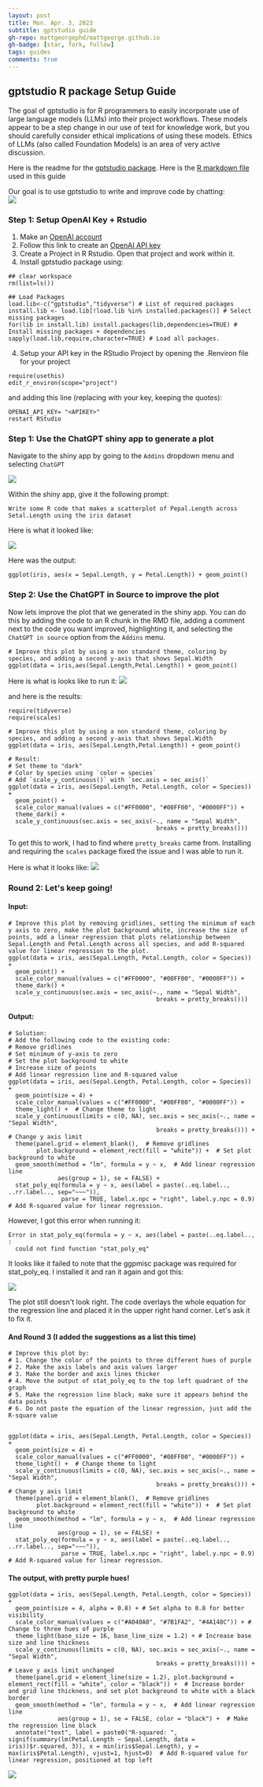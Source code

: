 ```yaml
---
layout: post
title: Mon. Apr. 3, 2023
subtitle: gptstudio guide
gh-repo: mattgeorgephd/mattgeorge.github.io
gh-badge: [star, fork, follow]
tags: guides
comments: true
---
```


## gptstudio R package Setup Guide
The goal of gptstudio is for R programmers to easily incorporate use of large language models (LLMs) into their project workflows. These models appear to be a step change in our use of text for knowledge work, but you should carefully consider ethical implications of using these models. Ethics of LLMs (also called Foundation Models) is an area of very active discussion.

Here is the readme for the [gptstudio package](https://cran.r-project.org/web/packages/gptstudio/readme/README.html).
Here is the [R markdown file](/post_images/20230403/gptstudio_guide.Rmd) used in this guide

Our goal is to use gptstudio to write and improve code by chatting: </br>
![](https://media.licdn.com/dms/image/C5622AQE-HSETS-ecDA/feedshare-shrink_800/0/1679282606912?e=1682553600&v=beta&t=3FlotfxJ8XoICwS7SCIFvrn25nHZCkxmlXw2fji9hmg)

### Step 1: Setup OpenAI Key + Rstudio
1. Make an [OpenAI account](https://chat.openai.com/auth/login)
2. Follow this link to create an [OpenAI API key](https://platform.openai.com/account/api-keys)
3. Create a Project in R Rstudio. Open that project and work within it.
4. Install gptstudio package using:

 ```
 ## clear workspace
 rm(list=ls())

 ## Load Packages
 load.lib<-c("gptstudio","tidyverse") # List of required packages
 install.lib <- load.lib[!load.lib %in% installed.packages()] # Select missing packages
 for(lib in install.lib) install.packages(lib,dependencies=TRUE) # Install missing packages + dependencies
 sapply(load.lib,require,character=TRUE) # Load all packages.
 ```

4. Setup your API key in the RStudio Project by opening the .Renviron file for your project

```
require(usethis)
edit_r_environ(scope="project")
```

and adding this line (replacing <APIKEY> with your key, keeping the quotes):

```{r}
OPENAI_API_KEY= "<APIKEY>"
restart RStudio
```

### Step 1: Use the ChatGPT shiny app to generate a plot

Navigate to the shiny app by going to the `Addins` dropdown menu and selecting `ChatGPT`

![](/post_images/20230403/0.png)

Within the shiny app, give it the following prompt:

`Write some R code that makes a scatterplot of Pepal.Length across Setal.Length using the iris dataset`

Here is what it looked like:

![](/post_images/20230403/0_1.png)

Here was the output:
```
ggplot(iris, aes(x = Sepal.Length, y = Petal.Length)) + geom_point()
```

### Step 2: Use the ChatGPT in Source to improve the plot

Now lets improve the plot that we generated in the shiny app. You can do this by adding the code to an R chunk in the RMD file, adding a comment next to the code you want improved, highlighting it, and selecting the `ChatGPT in source` option from the `Addins` menu.

```
# Improve this plot by using a non standard theme, coloring by species, and adding a second y-axis that shows Sepal.Width
ggplot(data = iris,aes(Sepal.Length,Petal.Length)) + geom_point()
```

Here is what is looks like to run it:
![](/post_images/20230403/2.png)

and here is the results:
```{r}
require(tidyverse)
require(scales)

# Improve this plot by using a non standard theme, coloring by species, and adding a second y-axis that shows Sepal.Width
ggplot(data = iris, aes(Sepal.Length,Petal.Length)) + geom_point()

# Result:
# Set theme to "dark"
# Color by species using `color = species`
# Add `scale_y_continuous()` with `sec.axis = sec_axis()`
ggplot(data = iris, aes(Sepal.Length, Petal.Length, color = Species)) +
  geom_point() +
  scale_color_manual(values = c("#FF0000", "#00FF00", "#0000FF")) +
  theme_dark() +
  scale_y_continuous(sec.axis = sec_axis(~., name = "Sepal Width",
                                          breaks = pretty_breaks()))
```

To get this to work, I had to find where `pretty_breaks` came from. Installing and requiring the `scales` package fixed the issue and I was able to run it.


Here is what it looks like:
![](/post_images/20230403/3.png)

### Round 2: Let's keep going!

#### Input:
```{r}
# Improve this plot by removing gridlines, setting the minimum of each y axis to zero, make the plot background white, increase the size of points, add a linear regression that plots relationship between Sepal.Length and Petal.Length across all species, and add R-squared value for linear regression to the plot.
ggplot(data = iris, aes(Sepal.Length, Petal.Length, color = Species)) +
  geom_point() +
  scale_color_manual(values = c("#FF0000", "#00FF00", "#0000FF")) +
  theme_dark() +
  scale_y_continuous(sec.axis = sec_axis(~., name = "Sepal Width",
                                          breaks = pretty_breaks()))

```

#### Output:
```{r}
# Solution:
# Add the following code to the existing code:
# Remove gridlines
# Set minimum of y-axis to zero
# Set the plot background to white
# Increase size of points
# Add linear regression line and R-squared value
ggplot(data = iris, aes(Sepal.Length, Petal.Length, color = Species)) +
  geom_point(size = 4) +
  scale_color_manual(values = c("#FF0000", "#00FF00", "#0000FF")) +
  theme_light() +  # Change theme to light
  scale_y_continuous(limits = c(0, NA), sec.axis = sec_axis(~., name = "Sepal Width",
                                          breaks = pretty_breaks())) +  # Change y axis limit
  theme(panel.grid = element_blank(),  # Remove gridlines
        plot.background = element_rect(fill = "white")) +  # Set plot background to white
  geom_smooth(method = "lm", formula = y ~ x,  # Add linear regression line
              aes(group = 1), se = FALSE) +
  stat_poly_eq(formula = y ~ x, aes(label = paste(..eq.label.., ..rr.label.., sep="~~~")),
               parse = TRUE, label.x.npc = "right", label.y.npc = 0.9)  # Add R-squared value for linear regression.
```

However, I got this error when running it:
```
Error in stat_poly_eq(formula = y ~ x, aes(label = paste(..eq.label..,  :
  could not find function "stat_poly_eq"
  ```

It looks like it failed to note that the ggpmisc package was required for stat_poly_eq. I installed it and ran it again and got this:

![](/post_images/20230403/4.png)

The plot still doesn't look right. The code overlays the whole equation for the regression line and placed it in the upper right hand corner. Let's ask it to fix it.

#### And Round 3 (I added the suggestions as a list this time)

```
# Improve this plot by:
# 1. Change the color of the points to three different hues of purple
# 2. Make the axis labels and axis values larger
# 3. Make the border and axis lines thicker
# 4. Move the output of stat_poly_eq to the top left quadrant of the graph
# 5. Make the regression line black; make sure it appears behind the data points
# 6. Do not paste the equation of the linear regression, just add the R-square value


ggplot(data = iris, aes(Sepal.Length, Petal.Length, color = Species)) +
  geom_point(size = 4) +
  scale_color_manual(values = c("#FF0000", "#00FF00", "#0000FF")) +
  theme_light() +  # Change theme to light
  scale_y_continuous(limits = c(0, NA), sec.axis = sec_axis(~., name = "Sepal Width",
                                          breaks = pretty_breaks())) +  # Change y axis limit
  theme(panel.grid = element_blank(),  # Remove gridlines
        plot.background = element_rect(fill = "white")) +  # Set plot background to white
  geom_smooth(method = "lm", formula = y ~ x,  # Add linear regression line
              aes(group = 1), se = FALSE) +
  stat_poly_eq(formula = y ~ x, aes(label = paste(..eq.label.., ..rr.label.., sep="~~~")),
               parse = TRUE, label.x.npc = "right", label.y.npc = 0.9)  # Add R-squared value for linear regression.
```

#### The output, with pretty purple hues!
```
ggplot(data = iris, aes(Sepal.Length, Petal.Length, color = Species)) +
  geom_point(size = 4, alpha = 0.8) + # Set alpha to 0.8 for better visibility
  scale_color_manual(values = c("#A040A0", "#7B1FA2", "#4A148C")) + # Change to three hues of purple
  theme_light(base_size = 16, base_line_size = 1.2) + # Increase base size and line thickness
  scale_y_continuous(limits = c(0, NA), sec.axis = sec_axis(~., name = "Sepal Width",
                                          breaks = pretty_breaks())) +  # Leave y axis limit unchanged
  theme(panel.grid = element_line(size = 1.2), plot.background = element_rect(fill = "white", color = "black")) +  # Increase border and grid line thickness, and set plot background to white with a black border
  geom_smooth(method = "lm", formula = y ~ x,  # Add linear regression line
              aes(group = 1), se = FALSE, color = "black") +  # Make the regression line black
  annotate("text", label = paste0("R-squared: ", signif(summary(lm(Petal.Length ~ Sepal.Length, data = iris))$r.squared, 3)), x = min(iris$Sepal.Length), y = max(iris$Petal.Length), vjust=1, hjust=0)  # Add R-squared value for linear regression, positioned at top left
```

![](/post_images/20230403/5.png)
